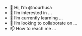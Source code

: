 - 👋 Hi, I’m @nourhusa
- 👀 I’m interested in ...
- 🌱 I’m currently learning ...
- 💞️ I’m looking to collaborate on ...
- 📫 How to reach me ...

<!---
nourhusa/nourhusa is a ✨ special ✨ repository because its `README.md` (this file) appears on your GitHub profile.
You can click the Preview link to take a look at your changes.
--->
